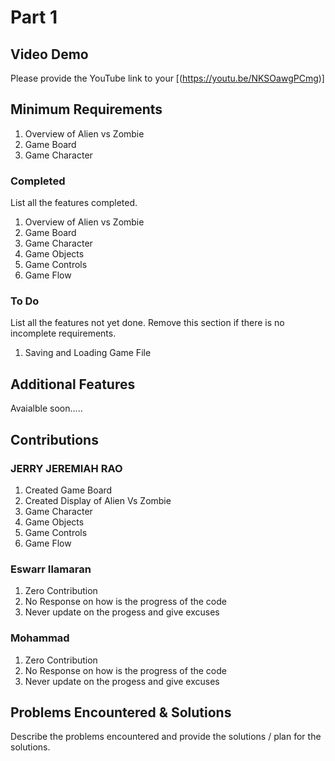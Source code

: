 # Part 1

## Video Demo

Please provide the YouTube link to your [(https://youtu.be/NKSOawgPCmg)]

## Minimum Requirements

1. Overview of Alien vs Zombie
2. Game Board
3. Game Character 

### Completed

List all the features completed.

1. Overview of Alien vs Zombie
2. Game Board
3. Game Character 
4. Game Objects
5. Game Controls
6. Game Flow


### To Do

List all the features not yet done. Remove this section if there is no incomplete requirements.

1. Saving and Loading Game File


## Additional Features

Avaialble soon.....


## Contributions


### JERRY JEREMIAH RAO

1. Created Game Board 
2. Created Display of Alien Vs Zombie
3. Game Character 
4. Game Objects
5. Game Controls
6. Game Flow


### Eswarr Ilamaran

1. Zero Contribution
2. No Response on how is the progress of the code  
3. Never update on the progess and give excuses

### Mohammad 

1. Zero Contribution
2. No Response on how is the progress of the code  
3. Never update on the progess and give excuses



## Problems Encountered & Solutions

Describe the problems encountered and provide the solutions / plan for the solutions.
